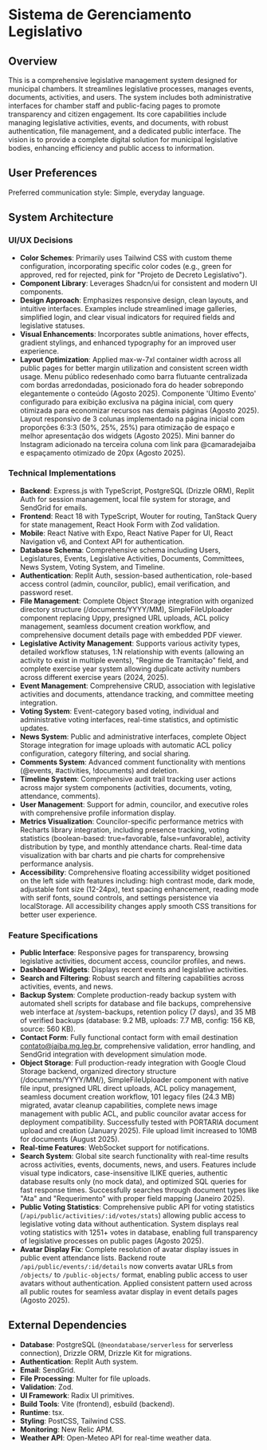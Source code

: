 # Sistema de Gerenciamento Legislativo

## Overview
This is a comprehensive legislative management system designed for municipal chambers. It streamlines legislative processes, manages events, documents, activities, and users. The system includes both administrative interfaces for chamber staff and public-facing pages to promote transparency and citizen engagement. Its core capabilities include managing legislative activities, events, and documents, with robust authentication, file management, and a dedicated public interface. The vision is to provide a complete digital solution for municipal legislative bodies, enhancing efficiency and public access to information.

## User Preferences
Preferred communication style: Simple, everyday language.

## System Architecture

### UI/UX Decisions
- **Color Schemes**: Primarily uses Tailwind CSS with custom theme configuration, incorporating specific color codes (e.g., green for approved, red for rejected, pink for "Projeto de Decreto Legislativo").
- **Component Library**: Leverages Shadcn/ui for consistent and modern UI components.
- **Design Approach**: Emphasizes responsive design, clean layouts, and intuitive interfaces. Examples include streamlined image galleries, simplified login, and clear visual indicators for required fields and legislative statuses.
- **Visual Enhancements**: Incorporates subtle animations, hover effects, gradient stylings, and enhanced typography for an improved user experience.
- **Layout Optimization**: Applied max-w-7xl container width across all public pages for better margin utilization and consistent screen width usage. Menu público redesenhado como barra flutuante centralizada com bordas arredondadas, posicionado fora do header sobrepondo elegantemente o conteúdo (Agosto 2025). Componente 'Último Evento' configurado para exibição exclusiva na página inicial, com query otimizada para economizar recursos nas demais páginas (Agosto 2025). Layout responsivo de 3 colunas implementado na página inicial com proporções 6:3:3 (50%, 25%, 25%) para otimização de espaço e melhor apresentação dos widgets (Agosto 2025). Mini banner do Instagram adicionado na terceira coluna com link para @camaradejaiba e espaçamento otimizado de 20px (Agosto 2025).

### Technical Implementations
- **Backend**: Express.js with TypeScript, PostgreSQL (Drizzle ORM), Replit Auth for session management, local file system for storage, and SendGrid for emails.
- **Frontend**: React 18 with TypeScript, Wouter for routing, TanStack Query for state management, React Hook Form with Zod validation.
- **Mobile**: React Native with Expo, React Native Paper for UI, React Navigation v6, and Context API for authentication.
- **Database Schema**: Comprehensive schema including Users, Legislatures, Events, Legislative Activities, Documents, Committees, News System, Voting System, and Timeline.
- **Authentication**: Replit Auth, session-based authentication, role-based access control (admin, councilor, public), email verification, and password reset.
- **File Management**: Complete Object Storage integration with organized directory structure (/documents/YYYY/MM), SimpleFileUploader component replacing Uppy, presigned URL uploads, ACL policy management, seamless document creation workflow, and comprehensive document details page with embedded PDF viewer.
- **Legislative Activity Management**: Supports various activity types, detailed workflow statuses, 1:N relationship with events (allowing an activity to exist in multiple events), "Regime de Tramitação" field, and complete exercise year system allowing duplicate activity numbers across different exercise years (2024, 2025).
- **Event Management**: Comprehensive CRUD, association with legislative activities and documents, attendance tracking, and committee meeting integration.
- **Voting System**: Event-category based voting, individual and administrative voting interfaces, real-time statistics, and optimistic updates.
- **News System**: Public and administrative interfaces, complete Object Storage integration for image uploads with automatic ACL policy configuration, category filtering, and social sharing.
- **Comments System**: Advanced comment functionality with mentions (@events, #activities, !documents) and deletion.
- **Timeline System**: Comprehensive audit trail tracking user actions across major system components (activities, documents, voting, attendance, comments).
- **User Management**: Support for admin, councilor, and executive roles with comprehensive profile information display.
- **Metrics Visualization**: Councilor-specific performance metrics with Recharts library integration, including presence tracking, voting statistics (boolean-based: true=favorable, false=unfavorable), activity distribution by type, and monthly attendance charts. Real-time data visualization with bar charts and pie charts for comprehensive performance analysis.
- **Accessibility**: Comprehensive floating accessibility widget positioned on the left side with features including: high contrast mode, dark mode, adjustable font size (12-24px), text spacing enhancement, reading mode with serif fonts, sound controls, and settings persistence via localStorage. All accessibility changes apply smooth CSS transitions for better user experience.

### Feature Specifications
- **Public Interface**: Responsive pages for transparency, browsing legislative activities, document access, councilor profiles, and news.
- **Dashboard Widgets**: Displays recent events and legislative activities.
- **Search and Filtering**: Robust search and filtering capabilities across activities, events, and news.
- **Backup System**: Complete production-ready backup system with automated shell scripts for database and file backups, comprehensive web interface at /system-backups, retention policy (7 days), and 35 MB of verified backups (database: 9.2 MB, uploads: 7.7 MB, config: 156 KB, source: 560 KB).
- **Contact Form**: Fully functional contact form with email destination contato@jaiba.mg.leg.br, comprehensive validation, error handling, and SendGrid integration with development simulation mode.
- **Object Storage**: Full production-ready integration with Google Cloud Storage backend, organized directory structure (/documents/YYYY/MM/), SimpleFileUploader component with native file input, presigned URL direct uploads, ACL policy management, seamless document creation workflow, 101 legacy files (24.3 MB) migrated, avatar cleanup capabilities, complete news image management with public ACL, and public councilor avatar access for deployment compatibility. Successfully tested with PORTARIA document upload and creation (January 2025). File upload limit increased to 10MB for documents (August 2025).
- **Real-time Features**: WebSocket support for notifications.
- **Search System**: Global site search functionality with real-time results across activities, events, documents, news, and users. Features include visual type indicators, case-insensitive ILIKE queries, authentic database results only (no mock data), and optimized SQL queries for fast response times. Successfully searches through document types like "Ata" and "Requerimento" with proper field mapping (Janeiro 2025).
- **Public Voting Statistics**: Comprehensive public API for voting statistics (`/api/public/activities/:id/votes/stats`) allowing public access to legislative voting data without authentication. System displays real voting statistics with 1251+ votes in database, enabling full transparency of legislative processes on public pages (Agosto 2025).
- **Avatar Display Fix**: Complete resolution of avatar display issues in public event attendance lists. Backend route `/api/public/events/:id/details` now converts avatar URLs from `/objects/` to `/public-objects/` format, enabling public access to user avatars without authentication. Applied consistent pattern used across all public routes for seamless avatar display in event details pages (Agosto 2025).

## External Dependencies
- **Database**: PostgreSQL (`@neondatabase/serverless` for serverless connection), Drizzle ORM, Drizzle Kit for migrations.
- **Authentication**: Replit Auth system.
- **Email**: SendGrid.
- **File Processing**: Multer for file uploads.
- **Validation**: Zod.
- **UI Framework**: Radix UI primitives.
- **Build Tools**: Vite (frontend), esbuild (backend).
- **Runtime**: tsx.
- **Styling**: PostCSS, Tailwind CSS.
- **Monitoring**: New Relic APM.
- **Weather API**: Open-Meteo API for real-time weather data.